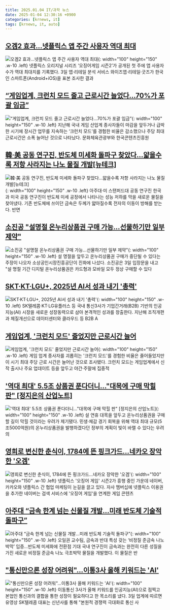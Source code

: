 ```yaml
---
title: 2025.01.04 IT/과학 뉴스
date: 2025-01-04 12:30:16 +0900
categories: [krnews, it]
tags: [krnews, it, auto]
---
```

## [오겜2 효과…넷플릭스 앱 주간 사용자 역대 최대](https://n.news.naver.com/mnews/article/003/0012996697)

![오겜2 효과…넷플릭스 앱 주간 사용자 역대 최대](https://mimgnews.pstatic.net/image/origin/003/2025/01/03/12996697.jpg?type=nf220_150){: width="100" height="150" .w-10 .left}
넷플릭스 오리지널 시리즈 ‘오징어게임 시즌2’가 공개된 첫 주에 앱 사용자 수가 역대 최대치를 기록했다. 3일 앱·리테일 분석 서비스 와이즈앱·리테일·굿즈가 한국인 스마트폰(Android+iOS)을 표본 조사한 결과

## [“게임업계, 크런치 모드 줄고 근로시간 늘었다…70%가 포괄 임금”](https://n.news.naver.com/mnews/article/005/0001749631)

![“게임업계, 크런치 모드 줄고 근로시간 늘었다…70%가 포괄 임금”](https://mimgnews.pstatic.net/image/origin/005/2025/01/03/1749631.jpg?type=nf220_150){: width="100" height="150" .w-10 .left}
지난해 국내 게임 산업계 종사자들이 마감을 앞두거나 급박한 시기에 장시간 업무를 지속하는 ‘크런치 모드’를 경험한 비율은 감소했으나 주당 최대 근로시간은 소폭 늘어난 것으로 나타났다. 문화체육관광부와 한국콘텐츠진흥원

## [韓·美 공동 연구진, 반도체 미세화 돌파구 찾았다…얇을수록 저항 사라지는 나노 물질 개발[뉴테크]](https://n.news.naver.com/mnews/article/366/0001044601)

![韓·美 공동 연구진, 반도체 미세화 돌파구 찾았다…얇을수록 저항 사라지는 나노 물질 개발[뉴테크]](https://mimgnews.pstatic.net/image/origin/366/2025/01/03/1044601.jpg?type=nf220_150){: width="100" height="150" .w-10 .left}
아주대·미 스탠퍼드대 공동 연구진 한국과 미국 공동 연구진이 반도체 미세 공정에서 나타나는 성능 저하를 막을 새로운 물질을 찾아냈다. 기존 반도체에 쓰이던 금속은 두께가 얇아질수록 전자의 이동이 방해를 받는다. 반면

## [소진공 "설명절 온누리상품권 구매 가능…선물하기만 일부 제약"](https://n.news.naver.com/mnews/article/001/0015141068)

![소진공 "설명절 온누리상품권 구매 가능…선물하기만 일부 제약"](https://mimgnews.pstatic.net/image/origin/001/2025/01/03/15141068.jpg?type=nf220_150){: width="100" height="150" .w-10 .left}
설 명절을 앞두고 온누리상품권 구매가 중단될 수 있다는 주장이 나오자 소상공인시장진흥공단이 진화에 나섰다. 소진공은 3일 입장문을 내고 "설 명절 기간 디지털 온누리상품권은 카드형과 모바일 모두 정상 구매할 수 있다

## [SKT·KT·LGU+, 2025년 AI서 성과 내기 '총력'](https://n.news.naver.com/mnews/article/293/0000062301)

![SKT·KT·LGU+, 2025년 AI서 성과 내기 '총력'](https://mimgnews.pstatic.net/image/origin/293/2025/01/03/62301.jpg?type=nf220_150){: width="100" height="150" .w-10 .left}
SK텔레콤·KT·LG유플러스 등 국내 통신3사가 기업간거래(B2B) 기반의 인공지능(AI) 시장을 새로운 성장동력으로 삼아 본격적인 성과를 창출한다. 지난해 조직개편과 체질개선으로 데이터센터와 클라우드 등 B2B A

## [게임업계, '크런치 모드' 줄었지만 근로시간 늘어](https://n.news.naver.com/mnews/article/015/0005077687)

![게임업계, '크런치 모드' 줄었지만 근로시간 늘어](https://mimgnews.pstatic.net/image/origin/015/2025/01/03/5077687.jpg?type=nf220_150){: width="100" height="150" .w-10 .left}
게임 업계 종사자를 괴롭히는 '크런치 모드'를 경험한 비율은 줄어들었지만 이 시기 최대 주당 근로 시간은 늘어난 것으로 조사됐다. 크런치 모드는 게임업계에서 신작 출시나 주요 업데이트 등을 앞두고 야간·주말에 집중적

## ['역대 최대' 5.5조 상품권 푼다더니…"대목에 구매 막힐 판" [정지은의 산업노트]](https://n.news.naver.com/mnews/article/015/0005077672)

!['역대 최대' 5.5조 상품권 푼다더니…"대목에 구매 막힐 판" [정지은의 산업노트]](https://mimgnews.pstatic.net/image/origin/015/2025/01/03/5077672.jpg?type=nf220_150){: width="100" height="150" .w-10 .left}
설 연휴 대목을 앞두고 온누리상품권을 구매할 길이 막힐 것이라는 우려가 제기됐다. 민생·체감 경기 회복을 위해 역대 최대 규모(5조5000억원)의 온누리상품권을 발행하겠다던 정부의 계획이 빛이 바랠 수 있다는 우려의

## [영희로 변신한 춘식이, 1784에 뜬 핑크가드…네카오 장악한 '오겜'](https://n.news.naver.com/mnews/article/003/0012995418)

![영희로 변신한 춘식이, 1784에 뜬 핑크가드…네카오 장악한 '오겜'](https://mimgnews.pstatic.net/image/origin/003/2025/01/03/12995418.jpg?type=nf220_150){: width="100" height="150" .w-10 .left}
넷플릭스 '오징어 게임' 시즌2가 흥행 중인 가운데 네이버, 카카오와 넷플릭스 간 협업 마케팅이 눈길을 끌고 있다. 자사 멤버십에 넷플릭스 이용권을 추가한 네이버는 검색 서비스에 '오징어 게임'을 연계한 게임 콘텐츠

## [아주대 “금속 한계 넘는 신물질 개발…미래 반도체 기술적 돌파구”](https://n.news.naver.com/mnews/article/022/0003999738)

![아주대 “금속 한계 넘는 신물질 개발…미래 반도체 기술적 돌파구”](https://mimgnews.pstatic.net/image/origin/022/2025/01/03/3999738.jpg?type=nf220_150){: width="100" height="150" .w-10 .left}
오일권 교수팀, 금속과 반대 특성 갖는 ‘비정질 준금속 나노박막’ 입증…반도체 미세화에 전환점 기대 국내 연구진이 금속과는 완전히 다른 성질을 가진 새로운 비정질 준금속 나노 극초박막 물질을 개발했다. 이 물질은 반

## ["통신만으론 성장 어려워"…이통3사 올해 키워드는 'AI'](https://n.news.naver.com/mnews/article/015/0005077577)

!["통신만으론 성장 어려워"…이통3사 올해 키워드는 'AI'](https://mimgnews.pstatic.net/image/origin/015/2025/01/03/5077577.jpg?type=nf220_150){: width="100" height="150" .w-10 .left}
이동통신 3사가 올해 키워드를 인공지능(AI)으로 점찍고 본업인 통신과의 결합을 통한 성장이 필요하다고 한 목소리를 냈다. 3일 업계에 따르면 유영상 SK텔레콤 대표는 신년사를 통해 "본원적 경쟁력 극대화로 통신 사

